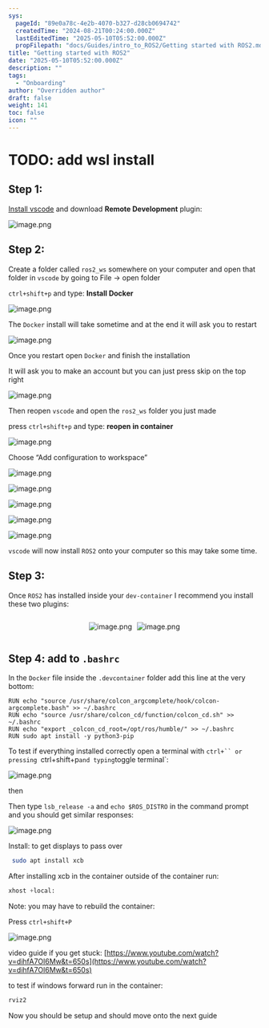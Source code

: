 ```yaml
---
sys:
  pageId: "89e0a78c-4e2b-4070-b327-d28cb0694742"
  createdTime: "2024-08-21T00:24:00.000Z"
  lastEditedTime: "2025-05-10T05:52:00.000Z"
  propFilepath: "docs/Guides/intro_to_ROS2/Getting started with ROS2.md"
title: "Getting started with ROS2"
date: "2025-05-10T05:52:00.000Z"
description: ""
tags:
  - "Onboarding"
author: "Overridden author"
draft: false
weight: 141
toc: false
icon: ""
---
```


# TODO: add wsl install

## Step 1:

[Install vscode](https://code.visualstudio.com/download) and download **Remote Development** plugin:

![image.png](https://prod-files-secure.s3.us-west-2.amazonaws.com/d518164a-d88e-44d1-a4ee-3adb3bd8bce0/efb52993-1881-4a40-b95e-6f020334f022/image.png?X-Amz-Algorithm=AWS4-HMAC-SHA256&X-Amz-Content-Sha256=UNSIGNED-PAYLOAD&X-Amz-Credential=ASIAZI2LB4666QTJZUQ6%2F20250512%2Fus-west-2%2Fs3%2Faws4_request&X-Amz-Date=20250512T051007Z&X-Amz-Expires=3600&X-Amz-Security-Token=IQoJb3JpZ2luX2VjECQaCXVzLXdlc3QtMiJGMEQCIHRrSLNvgpSt2FeO%2BjL7bllxMMaG5a6dbkTLrKhX32PrAiB%2FDBFPj0hLxTiC7ZTAjrGku3d2hAkfP6i4jmi6%2FNfj%2BiqIBAjN%2F%2F%2F%2F%2F%2F%2F%2F%2F%2F8BEAAaDDYzNzQyMzE4MzgwNSIMSmH1qLiKQjWNPoNIKtwDnpo6lwTa73tNlQxcTWeX7Yecr%2B%2FpZHWTYBsVjid4ygQKAbENl%2BfkC5n0p%2FD1ZznlDYN2aSYHBdo3Uol2eDlr%2BcoVzLEOl3Q%2FP0IDGuyeVCxd0xp3qwdu2jUgrYRE5Q7oZCWrLSqEW%2FGnCIQECABd3P92U4HP0v1Xi3ACdl0rnJQtYGfytuJCHIiaDxypooWW2kQQN%2B%2FzDUP5RNPHLp5Pfc%2Fs0YfZjXTAZ1gtnIwRoDSfct7zgMw4Ub7V2l2gBectPGlUMYP8cn0pqm0gHpk6RV9rLAwuFrvyGMZyhTTJAs2kvA4fMGWM%2BFCEk2pMAxaIOqoNDuZRlVRWWb20XzalJRCx1UkIFpgfA04EsOxvWSNuvRcrchIPwAKnCUG1Kb0BhXtWkX%2FdJc3iC2NeKbGiBzNWX52BZpf6ZGrXBdAzpCXcNxUMONfq%2BeNkTlrlpA2FRpvi9wFID6BvoLclPwsizADquipjrYJ8icU227yXUHGW29KotDdQcJ0HdXD4K8NvdoE2rOIXosg5cUDyut5hOv6ylr5c4N2U409SKUy9Lazh0vXpj3WPJQAVS35bJAVr4aWp%2FhPV3tAyVW9qCKTpj9DiO6T6Jtf92CjvmTG0AT1fm1p5Ahij3lCgg8Mw2%2BqFwQY6pgFxBmbLfoif4MzY1RoSxGC9dPtkr7cyDLI%2BITXIMbb9%2FRAwDGigtJXQXbVE0SOf4ga5jjPkWWRr7BAR7XpXsLja2Qdhdin%2F9E86O6M5KhDjyZnRIqeBgA5z53%2BdF2jL6NZXNNqjBTxLWaa%2BWQyLhQ76eH%2B7lsg0ug4aEzsccg3i7dgdBrVfkzu74uEqOEfPEQz3EdVAvzkb1pLChx%2BB9V6pPRsPNp0p&X-Amz-Signature=9176962ee1df770c87cecbe333bf7d9be077b3256784734ba817a1ac599b7c90&X-Amz-SignedHeaders=host&x-id=GetObject)

## Step 2:

Create a folder called `ros2_ws` somewhere on your computer and open that folder in `vscode` by going to File → open folder 

`ctrl+shift+p` and type: **Install Docker**

![image.png](https://prod-files-secure.s3.us-west-2.amazonaws.com/d518164a-d88e-44d1-a4ee-3adb3bd8bce0/2269dc0e-1cd5-47ff-bceb-c04ad9b2eab0/image.png?X-Amz-Algorithm=AWS4-HMAC-SHA256&X-Amz-Content-Sha256=UNSIGNED-PAYLOAD&X-Amz-Credential=ASIAZI2LB4666QTJZUQ6%2F20250512%2Fus-west-2%2Fs3%2Faws4_request&X-Amz-Date=20250512T051007Z&X-Amz-Expires=3600&X-Amz-Security-Token=IQoJb3JpZ2luX2VjECQaCXVzLXdlc3QtMiJGMEQCIHRrSLNvgpSt2FeO%2BjL7bllxMMaG5a6dbkTLrKhX32PrAiB%2FDBFPj0hLxTiC7ZTAjrGku3d2hAkfP6i4jmi6%2FNfj%2BiqIBAjN%2F%2F%2F%2F%2F%2F%2F%2F%2F%2F8BEAAaDDYzNzQyMzE4MzgwNSIMSmH1qLiKQjWNPoNIKtwDnpo6lwTa73tNlQxcTWeX7Yecr%2B%2FpZHWTYBsVjid4ygQKAbENl%2BfkC5n0p%2FD1ZznlDYN2aSYHBdo3Uol2eDlr%2BcoVzLEOl3Q%2FP0IDGuyeVCxd0xp3qwdu2jUgrYRE5Q7oZCWrLSqEW%2FGnCIQECABd3P92U4HP0v1Xi3ACdl0rnJQtYGfytuJCHIiaDxypooWW2kQQN%2B%2FzDUP5RNPHLp5Pfc%2Fs0YfZjXTAZ1gtnIwRoDSfct7zgMw4Ub7V2l2gBectPGlUMYP8cn0pqm0gHpk6RV9rLAwuFrvyGMZyhTTJAs2kvA4fMGWM%2BFCEk2pMAxaIOqoNDuZRlVRWWb20XzalJRCx1UkIFpgfA04EsOxvWSNuvRcrchIPwAKnCUG1Kb0BhXtWkX%2FdJc3iC2NeKbGiBzNWX52BZpf6ZGrXBdAzpCXcNxUMONfq%2BeNkTlrlpA2FRpvi9wFID6BvoLclPwsizADquipjrYJ8icU227yXUHGW29KotDdQcJ0HdXD4K8NvdoE2rOIXosg5cUDyut5hOv6ylr5c4N2U409SKUy9Lazh0vXpj3WPJQAVS35bJAVr4aWp%2FhPV3tAyVW9qCKTpj9DiO6T6Jtf92CjvmTG0AT1fm1p5Ahij3lCgg8Mw2%2BqFwQY6pgFxBmbLfoif4MzY1RoSxGC9dPtkr7cyDLI%2BITXIMbb9%2FRAwDGigtJXQXbVE0SOf4ga5jjPkWWRr7BAR7XpXsLja2Qdhdin%2F9E86O6M5KhDjyZnRIqeBgA5z53%2BdF2jL6NZXNNqjBTxLWaa%2BWQyLhQ76eH%2B7lsg0ug4aEzsccg3i7dgdBrVfkzu74uEqOEfPEQz3EdVAvzkb1pLChx%2BB9V6pPRsPNp0p&X-Amz-Signature=573243955d53d5b4e64adb273135d2d16b27f1780f7e96a5abd944472d4b0a80&X-Amz-SignedHeaders=host&x-id=GetObject)

The `Docker` install will take sometime and at the end it will ask you to restart

![image.png](https://prod-files-secure.s3.us-west-2.amazonaws.com/d518164a-d88e-44d1-a4ee-3adb3bd8bce0/ed233f78-be33-4b1f-b89c-9c346c0e961e/image.png?X-Amz-Algorithm=AWS4-HMAC-SHA256&X-Amz-Content-Sha256=UNSIGNED-PAYLOAD&X-Amz-Credential=ASIAZI2LB4666QTJZUQ6%2F20250512%2Fus-west-2%2Fs3%2Faws4_request&X-Amz-Date=20250512T051007Z&X-Amz-Expires=3600&X-Amz-Security-Token=IQoJb3JpZ2luX2VjECQaCXVzLXdlc3QtMiJGMEQCIHRrSLNvgpSt2FeO%2BjL7bllxMMaG5a6dbkTLrKhX32PrAiB%2FDBFPj0hLxTiC7ZTAjrGku3d2hAkfP6i4jmi6%2FNfj%2BiqIBAjN%2F%2F%2F%2F%2F%2F%2F%2F%2F%2F8BEAAaDDYzNzQyMzE4MzgwNSIMSmH1qLiKQjWNPoNIKtwDnpo6lwTa73tNlQxcTWeX7Yecr%2B%2FpZHWTYBsVjid4ygQKAbENl%2BfkC5n0p%2FD1ZznlDYN2aSYHBdo3Uol2eDlr%2BcoVzLEOl3Q%2FP0IDGuyeVCxd0xp3qwdu2jUgrYRE5Q7oZCWrLSqEW%2FGnCIQECABd3P92U4HP0v1Xi3ACdl0rnJQtYGfytuJCHIiaDxypooWW2kQQN%2B%2FzDUP5RNPHLp5Pfc%2Fs0YfZjXTAZ1gtnIwRoDSfct7zgMw4Ub7V2l2gBectPGlUMYP8cn0pqm0gHpk6RV9rLAwuFrvyGMZyhTTJAs2kvA4fMGWM%2BFCEk2pMAxaIOqoNDuZRlVRWWb20XzalJRCx1UkIFpgfA04EsOxvWSNuvRcrchIPwAKnCUG1Kb0BhXtWkX%2FdJc3iC2NeKbGiBzNWX52BZpf6ZGrXBdAzpCXcNxUMONfq%2BeNkTlrlpA2FRpvi9wFID6BvoLclPwsizADquipjrYJ8icU227yXUHGW29KotDdQcJ0HdXD4K8NvdoE2rOIXosg5cUDyut5hOv6ylr5c4N2U409SKUy9Lazh0vXpj3WPJQAVS35bJAVr4aWp%2FhPV3tAyVW9qCKTpj9DiO6T6Jtf92CjvmTG0AT1fm1p5Ahij3lCgg8Mw2%2BqFwQY6pgFxBmbLfoif4MzY1RoSxGC9dPtkr7cyDLI%2BITXIMbb9%2FRAwDGigtJXQXbVE0SOf4ga5jjPkWWRr7BAR7XpXsLja2Qdhdin%2F9E86O6M5KhDjyZnRIqeBgA5z53%2BdF2jL6NZXNNqjBTxLWaa%2BWQyLhQ76eH%2B7lsg0ug4aEzsccg3i7dgdBrVfkzu74uEqOEfPEQz3EdVAvzkb1pLChx%2BB9V6pPRsPNp0p&X-Amz-Signature=748fa9fa97adc1be55c0ac83ffeb4f6a6b74ab84ea97a37916c2129aa961dccc&X-Amz-SignedHeaders=host&x-id=GetObject)

Once you restart open `Docker` and finish the installation

It will ask you to make an account but you can just press skip on the top right

![image.png](https://prod-files-secure.s3.us-west-2.amazonaws.com/d518164a-d88e-44d1-a4ee-3adb3bd8bce0/21010ad9-1659-4fd9-9f59-9932a09b2a3d/image.png?X-Amz-Algorithm=AWS4-HMAC-SHA256&X-Amz-Content-Sha256=UNSIGNED-PAYLOAD&X-Amz-Credential=ASIAZI2LB4666QTJZUQ6%2F20250512%2Fus-west-2%2Fs3%2Faws4_request&X-Amz-Date=20250512T051007Z&X-Amz-Expires=3600&X-Amz-Security-Token=IQoJb3JpZ2luX2VjECQaCXVzLXdlc3QtMiJGMEQCIHRrSLNvgpSt2FeO%2BjL7bllxMMaG5a6dbkTLrKhX32PrAiB%2FDBFPj0hLxTiC7ZTAjrGku3d2hAkfP6i4jmi6%2FNfj%2BiqIBAjN%2F%2F%2F%2F%2F%2F%2F%2F%2F%2F8BEAAaDDYzNzQyMzE4MzgwNSIMSmH1qLiKQjWNPoNIKtwDnpo6lwTa73tNlQxcTWeX7Yecr%2B%2FpZHWTYBsVjid4ygQKAbENl%2BfkC5n0p%2FD1ZznlDYN2aSYHBdo3Uol2eDlr%2BcoVzLEOl3Q%2FP0IDGuyeVCxd0xp3qwdu2jUgrYRE5Q7oZCWrLSqEW%2FGnCIQECABd3P92U4HP0v1Xi3ACdl0rnJQtYGfytuJCHIiaDxypooWW2kQQN%2B%2FzDUP5RNPHLp5Pfc%2Fs0YfZjXTAZ1gtnIwRoDSfct7zgMw4Ub7V2l2gBectPGlUMYP8cn0pqm0gHpk6RV9rLAwuFrvyGMZyhTTJAs2kvA4fMGWM%2BFCEk2pMAxaIOqoNDuZRlVRWWb20XzalJRCx1UkIFpgfA04EsOxvWSNuvRcrchIPwAKnCUG1Kb0BhXtWkX%2FdJc3iC2NeKbGiBzNWX52BZpf6ZGrXBdAzpCXcNxUMONfq%2BeNkTlrlpA2FRpvi9wFID6BvoLclPwsizADquipjrYJ8icU227yXUHGW29KotDdQcJ0HdXD4K8NvdoE2rOIXosg5cUDyut5hOv6ylr5c4N2U409SKUy9Lazh0vXpj3WPJQAVS35bJAVr4aWp%2FhPV3tAyVW9qCKTpj9DiO6T6Jtf92CjvmTG0AT1fm1p5Ahij3lCgg8Mw2%2BqFwQY6pgFxBmbLfoif4MzY1RoSxGC9dPtkr7cyDLI%2BITXIMbb9%2FRAwDGigtJXQXbVE0SOf4ga5jjPkWWRr7BAR7XpXsLja2Qdhdin%2F9E86O6M5KhDjyZnRIqeBgA5z53%2BdF2jL6NZXNNqjBTxLWaa%2BWQyLhQ76eH%2B7lsg0ug4aEzsccg3i7dgdBrVfkzu74uEqOEfPEQz3EdVAvzkb1pLChx%2BB9V6pPRsPNp0p&X-Amz-Signature=7e8e92b34f70de91b7cc0fef1efdc4fa9325623ea5aa81aca696ef10fd88ffa0&X-Amz-SignedHeaders=host&x-id=GetObject)

Then reopen `vscode` and open the `ros2_ws` folder you just made

press `ctrl+shift+p` and type: **reopen in container**

![image.png](https://prod-files-secure.s3.us-west-2.amazonaws.com/d518164a-d88e-44d1-a4ee-3adb3bd8bce0/4e93b8c2-41ad-488c-8095-c74205196118/image.png?X-Amz-Algorithm=AWS4-HMAC-SHA256&X-Amz-Content-Sha256=UNSIGNED-PAYLOAD&X-Amz-Credential=ASIAZI2LB4666QTJZUQ6%2F20250512%2Fus-west-2%2Fs3%2Faws4_request&X-Amz-Date=20250512T051007Z&X-Amz-Expires=3600&X-Amz-Security-Token=IQoJb3JpZ2luX2VjECQaCXVzLXdlc3QtMiJGMEQCIHRrSLNvgpSt2FeO%2BjL7bllxMMaG5a6dbkTLrKhX32PrAiB%2FDBFPj0hLxTiC7ZTAjrGku3d2hAkfP6i4jmi6%2FNfj%2BiqIBAjN%2F%2F%2F%2F%2F%2F%2F%2F%2F%2F8BEAAaDDYzNzQyMzE4MzgwNSIMSmH1qLiKQjWNPoNIKtwDnpo6lwTa73tNlQxcTWeX7Yecr%2B%2FpZHWTYBsVjid4ygQKAbENl%2BfkC5n0p%2FD1ZznlDYN2aSYHBdo3Uol2eDlr%2BcoVzLEOl3Q%2FP0IDGuyeVCxd0xp3qwdu2jUgrYRE5Q7oZCWrLSqEW%2FGnCIQECABd3P92U4HP0v1Xi3ACdl0rnJQtYGfytuJCHIiaDxypooWW2kQQN%2B%2FzDUP5RNPHLp5Pfc%2Fs0YfZjXTAZ1gtnIwRoDSfct7zgMw4Ub7V2l2gBectPGlUMYP8cn0pqm0gHpk6RV9rLAwuFrvyGMZyhTTJAs2kvA4fMGWM%2BFCEk2pMAxaIOqoNDuZRlVRWWb20XzalJRCx1UkIFpgfA04EsOxvWSNuvRcrchIPwAKnCUG1Kb0BhXtWkX%2FdJc3iC2NeKbGiBzNWX52BZpf6ZGrXBdAzpCXcNxUMONfq%2BeNkTlrlpA2FRpvi9wFID6BvoLclPwsizADquipjrYJ8icU227yXUHGW29KotDdQcJ0HdXD4K8NvdoE2rOIXosg5cUDyut5hOv6ylr5c4N2U409SKUy9Lazh0vXpj3WPJQAVS35bJAVr4aWp%2FhPV3tAyVW9qCKTpj9DiO6T6Jtf92CjvmTG0AT1fm1p5Ahij3lCgg8Mw2%2BqFwQY6pgFxBmbLfoif4MzY1RoSxGC9dPtkr7cyDLI%2BITXIMbb9%2FRAwDGigtJXQXbVE0SOf4ga5jjPkWWRr7BAR7XpXsLja2Qdhdin%2F9E86O6M5KhDjyZnRIqeBgA5z53%2BdF2jL6NZXNNqjBTxLWaa%2BWQyLhQ76eH%2B7lsg0ug4aEzsccg3i7dgdBrVfkzu74uEqOEfPEQz3EdVAvzkb1pLChx%2BB9V6pPRsPNp0p&X-Amz-Signature=6c9851473438cc531476dbd533cdf041457a410a0585d16441746a1a44197128&X-Amz-SignedHeaders=host&x-id=GetObject)

Choose “Add configuration to workspace”

![image.png](https://prod-files-secure.s3.us-west-2.amazonaws.com/d518164a-d88e-44d1-a4ee-3adb3bd8bce0/9560b282-5060-4989-ba37-97e7b2c22476/image.png?X-Amz-Algorithm=AWS4-HMAC-SHA256&X-Amz-Content-Sha256=UNSIGNED-PAYLOAD&X-Amz-Credential=ASIAZI2LB4666QTJZUQ6%2F20250512%2Fus-west-2%2Fs3%2Faws4_request&X-Amz-Date=20250512T051007Z&X-Amz-Expires=3600&X-Amz-Security-Token=IQoJb3JpZ2luX2VjECQaCXVzLXdlc3QtMiJGMEQCIHRrSLNvgpSt2FeO%2BjL7bllxMMaG5a6dbkTLrKhX32PrAiB%2FDBFPj0hLxTiC7ZTAjrGku3d2hAkfP6i4jmi6%2FNfj%2BiqIBAjN%2F%2F%2F%2F%2F%2F%2F%2F%2F%2F8BEAAaDDYzNzQyMzE4MzgwNSIMSmH1qLiKQjWNPoNIKtwDnpo6lwTa73tNlQxcTWeX7Yecr%2B%2FpZHWTYBsVjid4ygQKAbENl%2BfkC5n0p%2FD1ZznlDYN2aSYHBdo3Uol2eDlr%2BcoVzLEOl3Q%2FP0IDGuyeVCxd0xp3qwdu2jUgrYRE5Q7oZCWrLSqEW%2FGnCIQECABd3P92U4HP0v1Xi3ACdl0rnJQtYGfytuJCHIiaDxypooWW2kQQN%2B%2FzDUP5RNPHLp5Pfc%2Fs0YfZjXTAZ1gtnIwRoDSfct7zgMw4Ub7V2l2gBectPGlUMYP8cn0pqm0gHpk6RV9rLAwuFrvyGMZyhTTJAs2kvA4fMGWM%2BFCEk2pMAxaIOqoNDuZRlVRWWb20XzalJRCx1UkIFpgfA04EsOxvWSNuvRcrchIPwAKnCUG1Kb0BhXtWkX%2FdJc3iC2NeKbGiBzNWX52BZpf6ZGrXBdAzpCXcNxUMONfq%2BeNkTlrlpA2FRpvi9wFID6BvoLclPwsizADquipjrYJ8icU227yXUHGW29KotDdQcJ0HdXD4K8NvdoE2rOIXosg5cUDyut5hOv6ylr5c4N2U409SKUy9Lazh0vXpj3WPJQAVS35bJAVr4aWp%2FhPV3tAyVW9qCKTpj9DiO6T6Jtf92CjvmTG0AT1fm1p5Ahij3lCgg8Mw2%2BqFwQY6pgFxBmbLfoif4MzY1RoSxGC9dPtkr7cyDLI%2BITXIMbb9%2FRAwDGigtJXQXbVE0SOf4ga5jjPkWWRr7BAR7XpXsLja2Qdhdin%2F9E86O6M5KhDjyZnRIqeBgA5z53%2BdF2jL6NZXNNqjBTxLWaa%2BWQyLhQ76eH%2B7lsg0ug4aEzsccg3i7dgdBrVfkzu74uEqOEfPEQz3EdVAvzkb1pLChx%2BB9V6pPRsPNp0p&X-Amz-Signature=14ca705792d38d8134514634996cc3b4d8fe05a8d86bdecf02bee4d8faec58c0&X-Amz-SignedHeaders=host&x-id=GetObject)

![image.png](https://prod-files-secure.s3.us-west-2.amazonaws.com/d518164a-d88e-44d1-a4ee-3adb3bd8bce0/2ee63f81-886b-48e8-a553-dc6e5eac99e4/image.png?X-Amz-Algorithm=AWS4-HMAC-SHA256&X-Amz-Content-Sha256=UNSIGNED-PAYLOAD&X-Amz-Credential=ASIAZI2LB4666QTJZUQ6%2F20250512%2Fus-west-2%2Fs3%2Faws4_request&X-Amz-Date=20250512T051007Z&X-Amz-Expires=3600&X-Amz-Security-Token=IQoJb3JpZ2luX2VjECQaCXVzLXdlc3QtMiJGMEQCIHRrSLNvgpSt2FeO%2BjL7bllxMMaG5a6dbkTLrKhX32PrAiB%2FDBFPj0hLxTiC7ZTAjrGku3d2hAkfP6i4jmi6%2FNfj%2BiqIBAjN%2F%2F%2F%2F%2F%2F%2F%2F%2F%2F8BEAAaDDYzNzQyMzE4MzgwNSIMSmH1qLiKQjWNPoNIKtwDnpo6lwTa73tNlQxcTWeX7Yecr%2B%2FpZHWTYBsVjid4ygQKAbENl%2BfkC5n0p%2FD1ZznlDYN2aSYHBdo3Uol2eDlr%2BcoVzLEOl3Q%2FP0IDGuyeVCxd0xp3qwdu2jUgrYRE5Q7oZCWrLSqEW%2FGnCIQECABd3P92U4HP0v1Xi3ACdl0rnJQtYGfytuJCHIiaDxypooWW2kQQN%2B%2FzDUP5RNPHLp5Pfc%2Fs0YfZjXTAZ1gtnIwRoDSfct7zgMw4Ub7V2l2gBectPGlUMYP8cn0pqm0gHpk6RV9rLAwuFrvyGMZyhTTJAs2kvA4fMGWM%2BFCEk2pMAxaIOqoNDuZRlVRWWb20XzalJRCx1UkIFpgfA04EsOxvWSNuvRcrchIPwAKnCUG1Kb0BhXtWkX%2FdJc3iC2NeKbGiBzNWX52BZpf6ZGrXBdAzpCXcNxUMONfq%2BeNkTlrlpA2FRpvi9wFID6BvoLclPwsizADquipjrYJ8icU227yXUHGW29KotDdQcJ0HdXD4K8NvdoE2rOIXosg5cUDyut5hOv6ylr5c4N2U409SKUy9Lazh0vXpj3WPJQAVS35bJAVr4aWp%2FhPV3tAyVW9qCKTpj9DiO6T6Jtf92CjvmTG0AT1fm1p5Ahij3lCgg8Mw2%2BqFwQY6pgFxBmbLfoif4MzY1RoSxGC9dPtkr7cyDLI%2BITXIMbb9%2FRAwDGigtJXQXbVE0SOf4ga5jjPkWWRr7BAR7XpXsLja2Qdhdin%2F9E86O6M5KhDjyZnRIqeBgA5z53%2BdF2jL6NZXNNqjBTxLWaa%2BWQyLhQ76eH%2B7lsg0ug4aEzsccg3i7dgdBrVfkzu74uEqOEfPEQz3EdVAvzkb1pLChx%2BB9V6pPRsPNp0p&X-Amz-Signature=829c22a6ff4448c3c913b3be788bd8f763bef1ea2ce808779b9d57d270f99bf1&X-Amz-SignedHeaders=host&x-id=GetObject)

![image.png](https://prod-files-secure.s3.us-west-2.amazonaws.com/d518164a-d88e-44d1-a4ee-3adb3bd8bce0/ae1580b2-b048-407e-aed9-b584224a7a04/image.png?X-Amz-Algorithm=AWS4-HMAC-SHA256&X-Amz-Content-Sha256=UNSIGNED-PAYLOAD&X-Amz-Credential=ASIAZI2LB4666QTJZUQ6%2F20250512%2Fus-west-2%2Fs3%2Faws4_request&X-Amz-Date=20250512T051007Z&X-Amz-Expires=3600&X-Amz-Security-Token=IQoJb3JpZ2luX2VjECQaCXVzLXdlc3QtMiJGMEQCIHRrSLNvgpSt2FeO%2BjL7bllxMMaG5a6dbkTLrKhX32PrAiB%2FDBFPj0hLxTiC7ZTAjrGku3d2hAkfP6i4jmi6%2FNfj%2BiqIBAjN%2F%2F%2F%2F%2F%2F%2F%2F%2F%2F8BEAAaDDYzNzQyMzE4MzgwNSIMSmH1qLiKQjWNPoNIKtwDnpo6lwTa73tNlQxcTWeX7Yecr%2B%2FpZHWTYBsVjid4ygQKAbENl%2BfkC5n0p%2FD1ZznlDYN2aSYHBdo3Uol2eDlr%2BcoVzLEOl3Q%2FP0IDGuyeVCxd0xp3qwdu2jUgrYRE5Q7oZCWrLSqEW%2FGnCIQECABd3P92U4HP0v1Xi3ACdl0rnJQtYGfytuJCHIiaDxypooWW2kQQN%2B%2FzDUP5RNPHLp5Pfc%2Fs0YfZjXTAZ1gtnIwRoDSfct7zgMw4Ub7V2l2gBectPGlUMYP8cn0pqm0gHpk6RV9rLAwuFrvyGMZyhTTJAs2kvA4fMGWM%2BFCEk2pMAxaIOqoNDuZRlVRWWb20XzalJRCx1UkIFpgfA04EsOxvWSNuvRcrchIPwAKnCUG1Kb0BhXtWkX%2FdJc3iC2NeKbGiBzNWX52BZpf6ZGrXBdAzpCXcNxUMONfq%2BeNkTlrlpA2FRpvi9wFID6BvoLclPwsizADquipjrYJ8icU227yXUHGW29KotDdQcJ0HdXD4K8NvdoE2rOIXosg5cUDyut5hOv6ylr5c4N2U409SKUy9Lazh0vXpj3WPJQAVS35bJAVr4aWp%2FhPV3tAyVW9qCKTpj9DiO6T6Jtf92CjvmTG0AT1fm1p5Ahij3lCgg8Mw2%2BqFwQY6pgFxBmbLfoif4MzY1RoSxGC9dPtkr7cyDLI%2BITXIMbb9%2FRAwDGigtJXQXbVE0SOf4ga5jjPkWWRr7BAR7XpXsLja2Qdhdin%2F9E86O6M5KhDjyZnRIqeBgA5z53%2BdF2jL6NZXNNqjBTxLWaa%2BWQyLhQ76eH%2B7lsg0ug4aEzsccg3i7dgdBrVfkzu74uEqOEfPEQz3EdVAvzkb1pLChx%2BB9V6pPRsPNp0p&X-Amz-Signature=169f0ba6c54aba57afd8b3f4a83a67d04bb0658e33a3e2b6a5ba8519b17ee164&X-Amz-SignedHeaders=host&x-id=GetObject)

![image.png](https://prod-files-secure.s3.us-west-2.amazonaws.com/d518164a-d88e-44d1-a4ee-3adb3bd8bce0/53255b28-f75e-430f-b9e3-c0ac8577e42b/image.png?X-Amz-Algorithm=AWS4-HMAC-SHA256&X-Amz-Content-Sha256=UNSIGNED-PAYLOAD&X-Amz-Credential=ASIAZI2LB4666QTJZUQ6%2F20250512%2Fus-west-2%2Fs3%2Faws4_request&X-Amz-Date=20250512T051007Z&X-Amz-Expires=3600&X-Amz-Security-Token=IQoJb3JpZ2luX2VjECQaCXVzLXdlc3QtMiJGMEQCIHRrSLNvgpSt2FeO%2BjL7bllxMMaG5a6dbkTLrKhX32PrAiB%2FDBFPj0hLxTiC7ZTAjrGku3d2hAkfP6i4jmi6%2FNfj%2BiqIBAjN%2F%2F%2F%2F%2F%2F%2F%2F%2F%2F8BEAAaDDYzNzQyMzE4MzgwNSIMSmH1qLiKQjWNPoNIKtwDnpo6lwTa73tNlQxcTWeX7Yecr%2B%2FpZHWTYBsVjid4ygQKAbENl%2BfkC5n0p%2FD1ZznlDYN2aSYHBdo3Uol2eDlr%2BcoVzLEOl3Q%2FP0IDGuyeVCxd0xp3qwdu2jUgrYRE5Q7oZCWrLSqEW%2FGnCIQECABd3P92U4HP0v1Xi3ACdl0rnJQtYGfytuJCHIiaDxypooWW2kQQN%2B%2FzDUP5RNPHLp5Pfc%2Fs0YfZjXTAZ1gtnIwRoDSfct7zgMw4Ub7V2l2gBectPGlUMYP8cn0pqm0gHpk6RV9rLAwuFrvyGMZyhTTJAs2kvA4fMGWM%2BFCEk2pMAxaIOqoNDuZRlVRWWb20XzalJRCx1UkIFpgfA04EsOxvWSNuvRcrchIPwAKnCUG1Kb0BhXtWkX%2FdJc3iC2NeKbGiBzNWX52BZpf6ZGrXBdAzpCXcNxUMONfq%2BeNkTlrlpA2FRpvi9wFID6BvoLclPwsizADquipjrYJ8icU227yXUHGW29KotDdQcJ0HdXD4K8NvdoE2rOIXosg5cUDyut5hOv6ylr5c4N2U409SKUy9Lazh0vXpj3WPJQAVS35bJAVr4aWp%2FhPV3tAyVW9qCKTpj9DiO6T6Jtf92CjvmTG0AT1fm1p5Ahij3lCgg8Mw2%2BqFwQY6pgFxBmbLfoif4MzY1RoSxGC9dPtkr7cyDLI%2BITXIMbb9%2FRAwDGigtJXQXbVE0SOf4ga5jjPkWWRr7BAR7XpXsLja2Qdhdin%2F9E86O6M5KhDjyZnRIqeBgA5z53%2BdF2jL6NZXNNqjBTxLWaa%2BWQyLhQ76eH%2B7lsg0ug4aEzsccg3i7dgdBrVfkzu74uEqOEfPEQz3EdVAvzkb1pLChx%2BB9V6pPRsPNp0p&X-Amz-Signature=d287d857630086514f3d1a1c16537fee39e465085524138ffd0d665ca077f898&X-Amz-SignedHeaders=host&x-id=GetObject)

![image.png](https://prod-files-secure.s3.us-west-2.amazonaws.com/d518164a-d88e-44d1-a4ee-3adb3bd8bce0/7c562767-5af9-4ffb-97d1-327bcdf4ee00/image.png?X-Amz-Algorithm=AWS4-HMAC-SHA256&X-Amz-Content-Sha256=UNSIGNED-PAYLOAD&X-Amz-Credential=ASIAZI2LB4666QTJZUQ6%2F20250512%2Fus-west-2%2Fs3%2Faws4_request&X-Amz-Date=20250512T051007Z&X-Amz-Expires=3600&X-Amz-Security-Token=IQoJb3JpZ2luX2VjECQaCXVzLXdlc3QtMiJGMEQCIHRrSLNvgpSt2FeO%2BjL7bllxMMaG5a6dbkTLrKhX32PrAiB%2FDBFPj0hLxTiC7ZTAjrGku3d2hAkfP6i4jmi6%2FNfj%2BiqIBAjN%2F%2F%2F%2F%2F%2F%2F%2F%2F%2F8BEAAaDDYzNzQyMzE4MzgwNSIMSmH1qLiKQjWNPoNIKtwDnpo6lwTa73tNlQxcTWeX7Yecr%2B%2FpZHWTYBsVjid4ygQKAbENl%2BfkC5n0p%2FD1ZznlDYN2aSYHBdo3Uol2eDlr%2BcoVzLEOl3Q%2FP0IDGuyeVCxd0xp3qwdu2jUgrYRE5Q7oZCWrLSqEW%2FGnCIQECABd3P92U4HP0v1Xi3ACdl0rnJQtYGfytuJCHIiaDxypooWW2kQQN%2B%2FzDUP5RNPHLp5Pfc%2Fs0YfZjXTAZ1gtnIwRoDSfct7zgMw4Ub7V2l2gBectPGlUMYP8cn0pqm0gHpk6RV9rLAwuFrvyGMZyhTTJAs2kvA4fMGWM%2BFCEk2pMAxaIOqoNDuZRlVRWWb20XzalJRCx1UkIFpgfA04EsOxvWSNuvRcrchIPwAKnCUG1Kb0BhXtWkX%2FdJc3iC2NeKbGiBzNWX52BZpf6ZGrXBdAzpCXcNxUMONfq%2BeNkTlrlpA2FRpvi9wFID6BvoLclPwsizADquipjrYJ8icU227yXUHGW29KotDdQcJ0HdXD4K8NvdoE2rOIXosg5cUDyut5hOv6ylr5c4N2U409SKUy9Lazh0vXpj3WPJQAVS35bJAVr4aWp%2FhPV3tAyVW9qCKTpj9DiO6T6Jtf92CjvmTG0AT1fm1p5Ahij3lCgg8Mw2%2BqFwQY6pgFxBmbLfoif4MzY1RoSxGC9dPtkr7cyDLI%2BITXIMbb9%2FRAwDGigtJXQXbVE0SOf4ga5jjPkWWRr7BAR7XpXsLja2Qdhdin%2F9E86O6M5KhDjyZnRIqeBgA5z53%2BdF2jL6NZXNNqjBTxLWaa%2BWQyLhQ76eH%2B7lsg0ug4aEzsccg3i7dgdBrVfkzu74uEqOEfPEQz3EdVAvzkb1pLChx%2BB9V6pPRsPNp0p&X-Amz-Signature=f0dbe4b863e09aa256d1386f0730af41af08471395e5ed501004738cadfc7dc5&X-Amz-SignedHeaders=host&x-id=GetObject)

`vscode` will now install `ROS2` onto your computer so this may take some time.

## Step 3:

Once `ROS2` has installed inside your `dev-container` I recommend you install these two plugins:

<div style="display: flex;flex-direction: row; column-gap:10px; max-width: 630px;justify-content: center;">
<div>

![image.png](https://prod-files-secure.s3.us-west-2.amazonaws.com/d518164a-d88e-44d1-a4ee-3adb3bd8bce0/3fc3d550-5a54-4ba1-ba6b-faa01cdb7369/image.png?X-Amz-Algorithm=AWS4-HMAC-SHA256&X-Amz-Content-Sha256=UNSIGNED-PAYLOAD&X-Amz-Credential=ASIAZI2LB4662CTKKYWV%2F20250512%2Fus-west-2%2Fs3%2Faws4_request&X-Amz-Date=20250512T051017Z&X-Amz-Expires=3600&X-Amz-Security-Token=IQoJb3JpZ2luX2VjECUaCXVzLXdlc3QtMiJHMEUCIQDOB%2FxZkRbLgVwaz3qEr%2Fl%2B%2B1JYcjIV6EEbedi41w2pVgIgYbSjyWdj8rfTb%2BidvGlkL2lk3kAw1VvrToRTEMweZTYqiAQIzv%2F%2F%2F%2F%2F%2F%2F%2F%2F%2FARAAGgw2Mzc0MjMxODM4MDUiDMzwihyp1ljzDE1F0yrcAzIuEvkSmxmjdFLOtnNVUTnxtT3hiFVm%2BBzzffiVdCxDEl%2FIkz2t0qYnaIo9RC5MLkUNQbnbjagHumWhQ2lIN3ZjZXLJV%2BQQOEdklOcLIK%2FN2WpXZen51u2YQUf2hTEQQcWsdEeRZZ%2Bl0ZbwhIZRC%2FlhqPuH%2BQjaQKf7byritvj6Olgn%2BG3RKty8DVlexSE7iddwDTE9rem22WjRuih7o8Z6ljKfijKKH867lEmayuV%2FOiIwlJ2LLvKGnNtaSYIiDH7eu5wr3lfqNpPdp2RCwaxtKrD66k37xBqMx5fSNJSaeQZjlmmhx4njSm%2BYu4lrNmjAp3oQFOk3vL2rk4Dk7rwAyCg%2FCpVBIjqtgJfPGS4aFGt0Gh%2BmQaeoZv6%2BiSfZuqa7kiJFF5tA94UxdJruof0l5w1N9OkdcvyyOYOnCIBZkJqK4eVgm8swiYa1gTEGpmVwFHt6aZ97m5A1kdDTNG11dGnV04zmtRScW3iHD1yX4Gd1%2FWVXPwF2lf0Xt4zf4OqidkO3dmU8YRK48V%2B7uoDHD6Lk1aadCidV%2BhvloxA4%2BQIu%2FZsuEcKp%2BMhQT4FWk3JvDrhx%2FWNeM8iLDHAKyWUTB820gTo21z4iXC1bcqpgMxKB58kFwXwyUk4nMIOFhsEGOqUB5%2BBmI9%2B5S6mLaOizENzJfgqrj19uIJH%2B0s%2FdcmBMuNpuAWeSAHtXBFNdkBOc55eWuO6JKpRuXA2dtBA82r3cwQyK24ZPr9myUr0D%2F6QMPStdCjKG6ycmWGcCBWWSUqI47ZifNccz7gEx0Jg9F5DLzNaN1mfhmdty9R2rcxjEnveOAdJeoPeBXz1JKqlfKq%2BplF3etBd3PAzO8HdymjRqqE3nZB8A&X-Amz-Signature=a6bc905af339f3b61e4411345e509ccd08ba55c3ac2c6da3e6eac3edb9d21ae3&X-Amz-SignedHeaders=host&x-id=GetObject)

</div>
<div>

![image.png](https://prod-files-secure.s3.us-west-2.amazonaws.com/d518164a-d88e-44d1-a4ee-3adb3bd8bce0/d994cc66-13c2-4093-a5a3-f84cf4601a82/image.png?X-Amz-Algorithm=AWS4-HMAC-SHA256&X-Amz-Content-Sha256=UNSIGNED-PAYLOAD&X-Amz-Credential=ASIAZI2LB466QNP6HXS6%2F20250512%2Fus-west-2%2Fs3%2Faws4_request&X-Amz-Date=20250512T051017Z&X-Amz-Expires=3600&X-Amz-Security-Token=IQoJb3JpZ2luX2VjECUaCXVzLXdlc3QtMiJHMEUCIQDBQ7hpmEpeHw7mzB7yFrM%2BFF%2BRXdijPwLbZv56sCX8eQIgY8cDUj%2F9Lwkd2eQyl9R2m2381ztNqdzAZFCNkYon9UIqiAQIzv%2F%2F%2F%2F%2F%2F%2F%2F%2F%2FARAAGgw2Mzc0MjMxODM4MDUiDCSG%2FuE5lew0rCOPMSrcAyHk7dJ3PrYN4fA68E3RmrypX4QzcMP3Y24%2F3e0hf7473vsIowpfXWGsWc4cUaM2PDNdUFCOnPEgFgRGYMfobxD6DfKYtkSZFUrDzIVpoZAQo6gvhDsn8TzG%2Fa5XrVNFfyzgnzINcDwPrE598svDbFvsxdNhFK75r8e1ZFGpilPcKA7Ny0MZZip%2B9oDcWz1r87Fgt1fZdGHOpnB0jN3kVRjyHEINQkXpX1B70zRQQFYriTHSwfwhCG93hRj686nTq5QSHTPkVAuuloXuk%2FXiHUIpKBjQFke8ZI8VFsopCpvkgEY0tBm6bEaPlvXsqA2lM%2BRIh17XkILI4wqrcxvyk%2BZt1QrKedZxzyyQ30U8P4We4WE8kRHKC0pLbY5ViSY2UKuRP2N5O3uSydU3les%2BsQsnApKRxiKZucO%2FCoxln2oTbCkpGtxYbtyCxwLo6X70iTnCV6E4mlda8x0xnHAOa9iuZLI0KJv7lY%2BDwonOMb6ygXAND%2F5HSCO6jqvor4NOomJ6WgbEcw4PZGR0DqF%2FtRi5tE92VSlJe4u2L1irV9%2FA4DVrIXPZ3FhxCCa1svLJ8lA3Tg%2BM1j4ekQJuKfwSr3WVOI7Vj4jWgf%2Fx3ZoND8YunDWbO6wNL5RU1cfPMJqEhsEGOqUBSRrxOxt4HFRtLXdPP213fEp9V2uLW5Nlt213%2BxvFiTrliBbo27TjHUF2SYlu1yPqKZlqm%2Bxya4y8KcIqLCwvce3%2B0596YG8RNWH6O1gmDxtaPHmyAXtKXxJM5rl%2B5qyOcuFnp6GOVWboB9HYv%2BXOqDq98E6suaSxZ1IRy5UsHRc6BzDlSIuKyNJ%2B%2FM%2FQyzHkSrsl2fcxhw6NufPTU9vlNqZEVIRN&X-Amz-Signature=c6e2804a2007b722715b65060f25a96b3d4b31e5371ca0ece9032729342e29a1&X-Amz-SignedHeaders=host&x-id=GetObject)

</div>
</div>

## Step 4: add to `.bashrc`

In the `Docker` file inside the `.devcontainer` folder add this line at the very bottom: 

```docker
RUN echo "source /usr/share/colcon_argcomplete/hook/colcon-argcomplete.bash" >> ~/.bashrc
RUN echo "source /usr/share/colcon_cd/function/colcon_cd.sh" >> ~/.bashrc
RUN echo "export _colcon_cd_root=/opt/ros/humble/" >> ~/.bashrc
RUN sudo apt install -y python3-pip 
```

To test if everything installed correctly open a terminal with `ctrl+`` or pressing `ctrl+shift+p` and typing `toggle terminal`:

![image.png](https://prod-files-secure.s3.us-west-2.amazonaws.com/d518164a-d88e-44d1-a4ee-3adb3bd8bce0/6a4943d8-b04e-4c02-9a58-775f3384d1a5/image.png?X-Amz-Algorithm=AWS4-HMAC-SHA256&X-Amz-Content-Sha256=UNSIGNED-PAYLOAD&X-Amz-Credential=ASIAZI2LB4666QTJZUQ6%2F20250512%2Fus-west-2%2Fs3%2Faws4_request&X-Amz-Date=20250512T051007Z&X-Amz-Expires=3600&X-Amz-Security-Token=IQoJb3JpZ2luX2VjECQaCXVzLXdlc3QtMiJGMEQCIHRrSLNvgpSt2FeO%2BjL7bllxMMaG5a6dbkTLrKhX32PrAiB%2FDBFPj0hLxTiC7ZTAjrGku3d2hAkfP6i4jmi6%2FNfj%2BiqIBAjN%2F%2F%2F%2F%2F%2F%2F%2F%2F%2F8BEAAaDDYzNzQyMzE4MzgwNSIMSmH1qLiKQjWNPoNIKtwDnpo6lwTa73tNlQxcTWeX7Yecr%2B%2FpZHWTYBsVjid4ygQKAbENl%2BfkC5n0p%2FD1ZznlDYN2aSYHBdo3Uol2eDlr%2BcoVzLEOl3Q%2FP0IDGuyeVCxd0xp3qwdu2jUgrYRE5Q7oZCWrLSqEW%2FGnCIQECABd3P92U4HP0v1Xi3ACdl0rnJQtYGfytuJCHIiaDxypooWW2kQQN%2B%2FzDUP5RNPHLp5Pfc%2Fs0YfZjXTAZ1gtnIwRoDSfct7zgMw4Ub7V2l2gBectPGlUMYP8cn0pqm0gHpk6RV9rLAwuFrvyGMZyhTTJAs2kvA4fMGWM%2BFCEk2pMAxaIOqoNDuZRlVRWWb20XzalJRCx1UkIFpgfA04EsOxvWSNuvRcrchIPwAKnCUG1Kb0BhXtWkX%2FdJc3iC2NeKbGiBzNWX52BZpf6ZGrXBdAzpCXcNxUMONfq%2BeNkTlrlpA2FRpvi9wFID6BvoLclPwsizADquipjrYJ8icU227yXUHGW29KotDdQcJ0HdXD4K8NvdoE2rOIXosg5cUDyut5hOv6ylr5c4N2U409SKUy9Lazh0vXpj3WPJQAVS35bJAVr4aWp%2FhPV3tAyVW9qCKTpj9DiO6T6Jtf92CjvmTG0AT1fm1p5Ahij3lCgg8Mw2%2BqFwQY6pgFxBmbLfoif4MzY1RoSxGC9dPtkr7cyDLI%2BITXIMbb9%2FRAwDGigtJXQXbVE0SOf4ga5jjPkWWRr7BAR7XpXsLja2Qdhdin%2F9E86O6M5KhDjyZnRIqeBgA5z53%2BdF2jL6NZXNNqjBTxLWaa%2BWQyLhQ76eH%2B7lsg0ug4aEzsccg3i7dgdBrVfkzu74uEqOEfPEQz3EdVAvzkb1pLChx%2BB9V6pPRsPNp0p&X-Amz-Signature=065a119bc7b066a0dba7859d24e0d47b7570b81497ebeefc701bc66ab5da8f8d&X-Amz-SignedHeaders=host&x-id=GetObject)

then 

Then type `lsb_release -a` and `echo $ROS_DISTRO` in the command prompt and you should get similar responses:

![image.png](https://prod-files-secure.s3.us-west-2.amazonaws.com/d518164a-d88e-44d1-a4ee-3adb3bd8bce0/3e635dec-a805-4e85-8b9e-d000e5b71a4e/image.png?X-Amz-Algorithm=AWS4-HMAC-SHA256&X-Amz-Content-Sha256=UNSIGNED-PAYLOAD&X-Amz-Credential=ASIAZI2LB4666QTJZUQ6%2F20250512%2Fus-west-2%2Fs3%2Faws4_request&X-Amz-Date=20250512T051007Z&X-Amz-Expires=3600&X-Amz-Security-Token=IQoJb3JpZ2luX2VjECQaCXVzLXdlc3QtMiJGMEQCIHRrSLNvgpSt2FeO%2BjL7bllxMMaG5a6dbkTLrKhX32PrAiB%2FDBFPj0hLxTiC7ZTAjrGku3d2hAkfP6i4jmi6%2FNfj%2BiqIBAjN%2F%2F%2F%2F%2F%2F%2F%2F%2F%2F8BEAAaDDYzNzQyMzE4MzgwNSIMSmH1qLiKQjWNPoNIKtwDnpo6lwTa73tNlQxcTWeX7Yecr%2B%2FpZHWTYBsVjid4ygQKAbENl%2BfkC5n0p%2FD1ZznlDYN2aSYHBdo3Uol2eDlr%2BcoVzLEOl3Q%2FP0IDGuyeVCxd0xp3qwdu2jUgrYRE5Q7oZCWrLSqEW%2FGnCIQECABd3P92U4HP0v1Xi3ACdl0rnJQtYGfytuJCHIiaDxypooWW2kQQN%2B%2FzDUP5RNPHLp5Pfc%2Fs0YfZjXTAZ1gtnIwRoDSfct7zgMw4Ub7V2l2gBectPGlUMYP8cn0pqm0gHpk6RV9rLAwuFrvyGMZyhTTJAs2kvA4fMGWM%2BFCEk2pMAxaIOqoNDuZRlVRWWb20XzalJRCx1UkIFpgfA04EsOxvWSNuvRcrchIPwAKnCUG1Kb0BhXtWkX%2FdJc3iC2NeKbGiBzNWX52BZpf6ZGrXBdAzpCXcNxUMONfq%2BeNkTlrlpA2FRpvi9wFID6BvoLclPwsizADquipjrYJ8icU227yXUHGW29KotDdQcJ0HdXD4K8NvdoE2rOIXosg5cUDyut5hOv6ylr5c4N2U409SKUy9Lazh0vXpj3WPJQAVS35bJAVr4aWp%2FhPV3tAyVW9qCKTpj9DiO6T6Jtf92CjvmTG0AT1fm1p5Ahij3lCgg8Mw2%2BqFwQY6pgFxBmbLfoif4MzY1RoSxGC9dPtkr7cyDLI%2BITXIMbb9%2FRAwDGigtJXQXbVE0SOf4ga5jjPkWWRr7BAR7XpXsLja2Qdhdin%2F9E86O6M5KhDjyZnRIqeBgA5z53%2BdF2jL6NZXNNqjBTxLWaa%2BWQyLhQ76eH%2B7lsg0ug4aEzsccg3i7dgdBrVfkzu74uEqOEfPEQz3EdVAvzkb1pLChx%2BB9V6pPRsPNp0p&X-Amz-Signature=7b68cf3c83850d7c24b4030b110098559bfba551f844932d5df4f5ee2cd5f946&X-Amz-SignedHeaders=host&x-id=GetObject)

Install:  to get displays to pass over

```bash
 sudo apt install xcb
```

After installing xcb in the container outside of the container run:

```python
xhost +local:
```

Note: you may have to rebuild the container:

Press `ctrl+shift+P`

![image.png](https://prod-files-secure.s3.us-west-2.amazonaws.com/d518164a-d88e-44d1-a4ee-3adb3bd8bce0/6c2be660-2618-4c38-9c26-53554f7a0b7b/image.png?X-Amz-Algorithm=AWS4-HMAC-SHA256&X-Amz-Content-Sha256=UNSIGNED-PAYLOAD&X-Amz-Credential=ASIAZI2LB4666QTJZUQ6%2F20250512%2Fus-west-2%2Fs3%2Faws4_request&X-Amz-Date=20250512T051007Z&X-Amz-Expires=3600&X-Amz-Security-Token=IQoJb3JpZ2luX2VjECQaCXVzLXdlc3QtMiJGMEQCIHRrSLNvgpSt2FeO%2BjL7bllxMMaG5a6dbkTLrKhX32PrAiB%2FDBFPj0hLxTiC7ZTAjrGku3d2hAkfP6i4jmi6%2FNfj%2BiqIBAjN%2F%2F%2F%2F%2F%2F%2F%2F%2F%2F8BEAAaDDYzNzQyMzE4MzgwNSIMSmH1qLiKQjWNPoNIKtwDnpo6lwTa73tNlQxcTWeX7Yecr%2B%2FpZHWTYBsVjid4ygQKAbENl%2BfkC5n0p%2FD1ZznlDYN2aSYHBdo3Uol2eDlr%2BcoVzLEOl3Q%2FP0IDGuyeVCxd0xp3qwdu2jUgrYRE5Q7oZCWrLSqEW%2FGnCIQECABd3P92U4HP0v1Xi3ACdl0rnJQtYGfytuJCHIiaDxypooWW2kQQN%2B%2FzDUP5RNPHLp5Pfc%2Fs0YfZjXTAZ1gtnIwRoDSfct7zgMw4Ub7V2l2gBectPGlUMYP8cn0pqm0gHpk6RV9rLAwuFrvyGMZyhTTJAs2kvA4fMGWM%2BFCEk2pMAxaIOqoNDuZRlVRWWb20XzalJRCx1UkIFpgfA04EsOxvWSNuvRcrchIPwAKnCUG1Kb0BhXtWkX%2FdJc3iC2NeKbGiBzNWX52BZpf6ZGrXBdAzpCXcNxUMONfq%2BeNkTlrlpA2FRpvi9wFID6BvoLclPwsizADquipjrYJ8icU227yXUHGW29KotDdQcJ0HdXD4K8NvdoE2rOIXosg5cUDyut5hOv6ylr5c4N2U409SKUy9Lazh0vXpj3WPJQAVS35bJAVr4aWp%2FhPV3tAyVW9qCKTpj9DiO6T6Jtf92CjvmTG0AT1fm1p5Ahij3lCgg8Mw2%2BqFwQY6pgFxBmbLfoif4MzY1RoSxGC9dPtkr7cyDLI%2BITXIMbb9%2FRAwDGigtJXQXbVE0SOf4ga5jjPkWWRr7BAR7XpXsLja2Qdhdin%2F9E86O6M5KhDjyZnRIqeBgA5z53%2BdF2jL6NZXNNqjBTxLWaa%2BWQyLhQ76eH%2B7lsg0ug4aEzsccg3i7dgdBrVfkzu74uEqOEfPEQz3EdVAvzkb1pLChx%2BB9V6pPRsPNp0p&X-Amz-Signature=6b684fc3cf01a39741b6db33b8bc4a15d26b2218281ccc540acc864bf3fa3737&X-Amz-SignedHeaders=host&x-id=GetObject)

video guide if you get stuck: [https://www.youtube.com/watch?v=dihfA7Ol6Mw&t=650s](https://www.youtube.com/watch?v=dihfA7Ol6Mw&t=650s)

to test if windows forward run in the container:

```bash
rviz2
```

Now you should be setup and should move onto the next guide 
